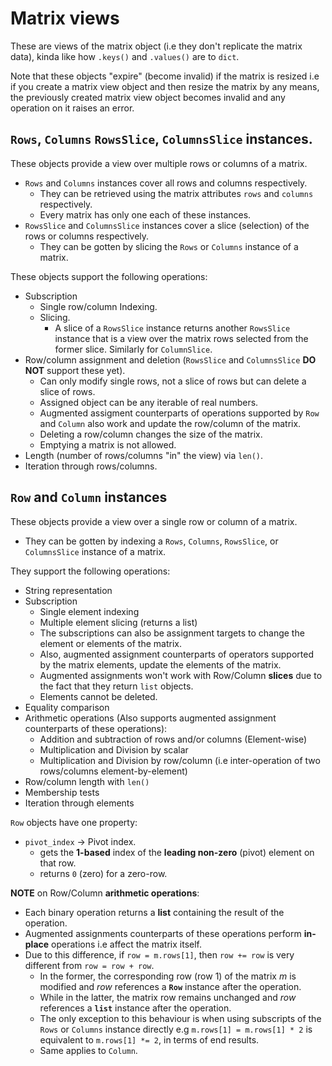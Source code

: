 # Matrix views

These are views of the matrix object (i.e they don't replicate the matrix data), kinda like how `.keys()` and `.values()` are to `dict`.

Note that these objects "expire" (become invalid) if the matrix is resized i.e if you create a matrix view object and then resize the matrix by any means, the previously created matrix view object becomes invalid and any operation on it raises an error.

## `Rows`, `Columns` `RowsSlice`, `ColumnsSlice` instances.

These objects provide a view over multiple rows or columns of a matrix.

- `Rows` and `Columns` instances cover all rows and columns respectively. 
  - They can be retrieved using the matrix attributes `rows` and `columns` respectively.
  - Every matrix has only one each of these instances.
- `RowsSlice` and `ColumnsSlice` instances cover a slice (selection) of the rows or columns respectively.
  - They can be gotten by slicing the `Rows` or `Columns` instance of a matrix.

These objects support the following operations:
- Subscription
  - Single row/column Indexing.
  - Slicing.
    - A slice of a `RowsSlice` instance returns another `RowsSlice` instance that is a view over the matrix rows selected from the former slice. Similarly for `ColumnSlice`.
- Row/column assignment and deletion (`RowsSlice` and  `ColumnsSlice` **DO NOT** support these yet).
  - Can only modify single rows, not a slice of rows but can delete a slice of rows.
  - Assigned object can be any iterable of real numbers.
  - Augmented assigment counterparts of operations supported by `Row` and `Column` also work and update the row/column of the matrix.
  - Deleting a row/column changes the size of the matrix.
  - Emptying a matrix is not allowed.
- Length (number of rows/columns "in" the view) via `len()`.
- Iteration through rows/columns.

## `Row` and `Column` instances

These objects provide a view over a single row or column of a matrix.
- They can be gotten by indexing a `Rows`, `Columns`, `RowsSlice`, or `ColumnsSlice` instance of a matrix.

They support the following operations:

* String representation
* Subscription
  * Single element indexing
  * Multiple element slicing (returns a list)
  * The subscriptions can also be assignment targets to change the element or elements of the matrix.
  * Also, augmented assignment counterparts of operators supported by the matrix elements, update the elements of the matrix.
  * Augmented assignments won't work with Row/Column **slices** due to the fact that they return `list` objects.
  * Elements cannot be deleted.
* Equality comparison
* Arithmetic operations (Also supports augmented assignment counterparts of these operations):
  * Addition and subtraction of rows and/or columns (Element-wise)
  * Multiplication and Division by scalar
  * Multiplication and Division by row/column (i.e inter-operation of two rows/columns element-by-element)
* Row/column length with `len()`
* Membership tests
* Iteration through elements

`Row` objects have one property:

* `pivot_index` -> Pivot index.
  * gets the **1-based** index of the **leading non-zero** (pivot) element on that row.
  * returns `0` (zero) for a zero-row.

**NOTE** on Row/Column **arithmetic operations**:
* Each binary operation returns a **list** containing the result of the operation.
* Augmented assignments counterparts of these operations perform **in-place** operations i.e affect the matrix itself.
* Due to this difference,  if `row = m.rows[1]`, then `row += row` is very different from `row = row + row`.
  * In the former, the corresponding row (row 1) of the matrix _m_ is modified and _row_ references a **`Row`** instance after the operation.
  * While in the latter, the matrix row remains unchanged and _row_ references a **`list`** instance after the operation.
  * The only exception to this behaviour is when using subscripts of the `Rows` or `Columns` instance directly e.g `m.rows[1] = m.rows[1] * 2` is equivalent to `m.rows[1] *= 2`, in terms of end results.
  * Same applies to `Column`.

